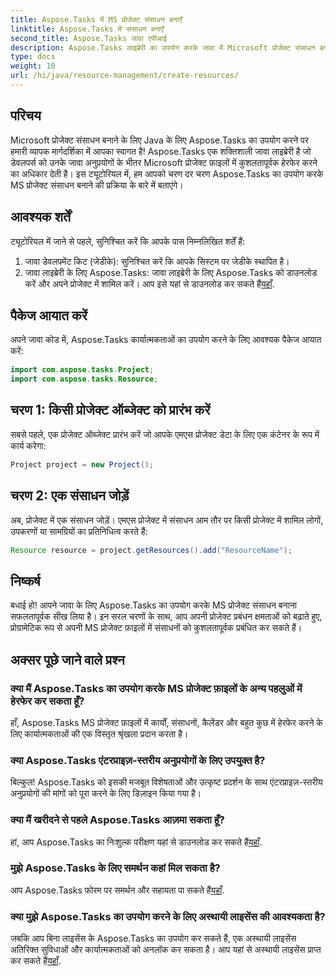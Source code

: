 ```yaml
---
title: Aspose.Tasks में MS प्रोजेक्ट संसाधन बनाएँ
linktitle: Aspose.Tasks में संसाधन बनाएँ
second_title: Aspose.Tasks जावा एपीआई
description: Aspose.Tasks लाइब्रेरी का उपयोग करके जावा में Microsoft प्रोजेक्ट संसाधन बनाने का तरीका जानें। कुशल संसाधन प्रबंधन के लिए चरण-दर-चरण मार्गदर्शिका।
type: docs
weight: 10
url: /hi/java/resource-management/create-resources/
---
```

## परिचय
Microsoft प्रोजेक्ट संसाधन बनाने के लिए Java के लिए Aspose.Tasks का उपयोग करने पर हमारी व्यापक मार्गदर्शिका में आपका स्वागत है! Aspose.Tasks एक शक्तिशाली जावा लाइब्रेरी है जो डेवलपर्स को उनके जावा अनुप्रयोगों के भीतर Microsoft प्रोजेक्ट फ़ाइलों में कुशलतापूर्वक हेरफेर करने का अधिकार देती है। इस ट्यूटोरियल में, हम आपको चरण दर चरण Aspose.Tasks का उपयोग करके MS प्रोजेक्ट संसाधन बनाने की प्रक्रिया के बारे में बताएंगे।
## आवश्यक शर्तें
ट्यूटोरियल में जाने से पहले, सुनिश्चित करें कि आपके पास निम्नलिखित शर्तें हैं:
1. जावा डेवलपमेंट किट (जेडीके): सुनिश्चित करें कि आपके सिस्टम पर जेडीके स्थापित है।
2.  जावा लाइब्रेरी के लिए Aspose.Tasks: जावा लाइब्रेरी के लिए Aspose.Tasks को डाउनलोड करें और अपने प्रोजेक्ट में शामिल करें। आप इसे यहां से डाउनलोड कर सकते हैं[यहाँ](https://releases.aspose.com/tasks/java/).

## पैकेज आयात करें
अपने जावा कोड में, Aspose.Tasks कार्यात्मकताओं का उपयोग करने के लिए आवश्यक पैकेज आयात करें:
```java
import com.aspose.tasks.Project;
import com.aspose.tasks.Resource;
```

## चरण 1: किसी प्रोजेक्ट ऑब्जेक्ट को प्रारंभ करें
सबसे पहले, एक प्रोजेक्ट ऑब्जेक्ट प्रारंभ करें जो आपके एमएस प्रोजेक्ट डेटा के लिए एक कंटेनर के रूप में कार्य करेगा:
```java
Project project = new Project();
```
## चरण 2: एक संसाधन जोड़ें
अब, प्रोजेक्ट में एक संसाधन जोड़ें। एमएस प्रोजेक्ट में संसाधन आम तौर पर किसी प्रोजेक्ट में शामिल लोगों, उपकरणों या सामग्रियों का प्रतिनिधित्व करते हैं:
```java
Resource resource = project.getResources().add("ResourceName");
```

## निष्कर्ष
बधाई हो! आपने जावा के लिए Aspose.Tasks का उपयोग करके MS प्रोजेक्ट संसाधन बनाना सफलतापूर्वक सीख लिया है। इन सरल चरणों के साथ, आप अपनी प्रोजेक्ट प्रबंधन क्षमताओं को बढ़ाते हुए, प्रोग्रामेटिक रूप से अपनी MS प्रोजेक्ट फ़ाइलों में संसाधनों को कुशलतापूर्वक प्रबंधित कर सकते हैं।
## अक्सर पूछे जाने वाले प्रश्न
### क्या मैं Aspose.Tasks का उपयोग करके MS प्रोजेक्ट फ़ाइलों के अन्य पहलुओं में हेरफेर कर सकता हूँ?
हाँ, Aspose.Tasks MS प्रोजेक्ट फ़ाइलों में कार्यों, संसाधनों, कैलेंडर और बहुत कुछ में हेरफेर करने के लिए कार्यात्मकताओं की एक विस्तृत श्रृंखला प्रदान करता है।
### क्या Aspose.Tasks एंटरप्राइज़-स्तरीय अनुप्रयोगों के लिए उपयुक्त है?
बिल्कुल! Aspose.Tasks को इसकी मजबूत विशेषताओं और उत्कृष्ट प्रदर्शन के साथ एंटरप्राइज़-स्तरीय अनुप्रयोगों की मांगों को पूरा करने के लिए डिज़ाइन किया गया है।
### क्या मैं खरीदने से पहले Aspose.Tasks आज़मा सकता हूँ?
 हां, आप Aspose.Tasks का निःशुल्क परीक्षण यहां से डाउनलोड कर सकते हैं[यहाँ](https://releases.aspose.com/).
### मुझे Aspose.Tasks के लिए समर्थन कहां मिल सकता है?
आप Aspose.Tasks फोरम पर समर्थन और सहायता पा सकते हैं[यहाँ](https://forum.aspose.com/c/tasks/15).
### क्या मुझे Aspose.Tasks का उपयोग करने के लिए अस्थायी लाइसेंस की आवश्यकता है?
 जबकि आप बिना लाइसेंस के Aspose.Tasks का उपयोग कर सकते हैं, एक अस्थायी लाइसेंस अतिरिक्त सुविधाओं और कार्यात्मकताओं को अनलॉक कर सकता है। आप यहां से अस्थायी लाइसेंस प्राप्त कर सकते हैं[यहाँ](https://purchase.aspose.com/temporary-license/).